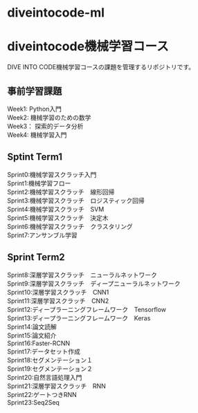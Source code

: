 # diveintocode-ml
# diveintocode機械学習コース
DIVE INTO CODE機械学習コースの課題を管理するリポジトリです。

## 事前学習課題
Week1: Python入門<br>
Week2: 機械学習のための数学<br>
Week3： 探索的データ分析<br>
Week4: 機械学習入門<br>

## Sptint Term1
Sprint0:機械学習スクラッチ入門<br>
Sprint1:機械学習フロー<br>
Sprint2:機械学習スクラッチ　線形回帰<br>
Sprint3:機械学習スクラッチ　ロジスティック回帰<br>
Sprint4:機械学習スクラッチ　SVM<br>
Sprint5:機械学習スクラッチ　決定木<br>
Sprint6:機械学習スクラッチ　クラスタリング<br>
Sprint7:アンサンブル学習<br>

## Sprint Term2
Sprint8:深層学習スクラッチ　ニューラルネットワーク<br>
Sprint9:深層学習スクラッチ　ディープニューラルネットワーク<br>
Sprint10:深層学習スクラッチ　CNN1<br>
Sprint11:深層学習スクラッチ　CNN2<br>
Sprint12:ディープラーニングフレームワーク　Tensorflow　<br>
Sprint13:ディープラーニングフレームワーク　Keras<br>
Sprint14:論文読解<br>
Sprint15:論文紹介<br>
Sprint16:Faster-RCNN<br>
Sprint17:データセット作成<br>
Sprint18:セグメンテーション１<br>
Sprint19:セグメンテーション２<br>
Sprint20:自然言語処理入門<br>
Sprint21:深層学習スクラッチ　RNN<br>
Sprint22:ゲートつきRNN<br>
Sprint23:Seq2Seq<br>
